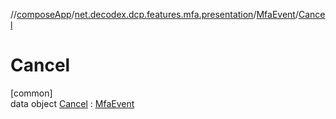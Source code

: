 //[composeApp](../../../../index.md)/[net.decodex.dcp.features.mfa.presentation](../../index.md)/[MfaEvent](../index.md)/[Cancel](index.md)

# Cancel

[common]\
data object [Cancel](index.md) : [MfaEvent](../index.md)
